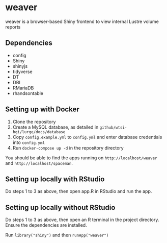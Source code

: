 # weaver
weaver is a browser-based Shiny frontend to view internal Lustre volume reports

## Dependencies
* config
* Shiny
* shinyjs
* tidyverse
* DT
* DBI
* RMariaDB
* rhandsontable

## Setting up with Docker
1. Clone the repository
2. Create a MySQL database, as detailed in `github/wtsi-hgi/lurge/docs/database`
3. Copy `config.example.yml` to `config.yml` and enter database credentials into `config.yml`
4. Run `docker-compose up -d` in the repository directory

You should be able to find the apps running on `http://localhost/weaver` and `http://localhost/spaceman`.

## Setting up locally with RStudio
Do steps 1 to 3 as above, then open app.R in RStudio and run the app.

## Setting up locally without RStudio
Do steps 1 to 3 as above, then open an R terminal in the project directory.
Ensure the dependencies are installed.

Run `library("shiny")` and then `runApp("weaver")`